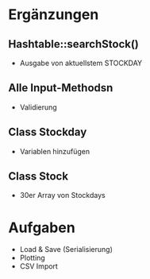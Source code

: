 #  Ergänzungen

## Hashtable::searchStock()
- Ausgabe von aktuellstem STOCKDAY

## Alle Input-Methodsn
- Validierung

## Class Stockday
- Variablen hinzufügen

## Class Stock
- 30er Array von Stockdays


# Aufgaben
- Load & Save (Serialisierung)
- Plotting
- CSV Import
